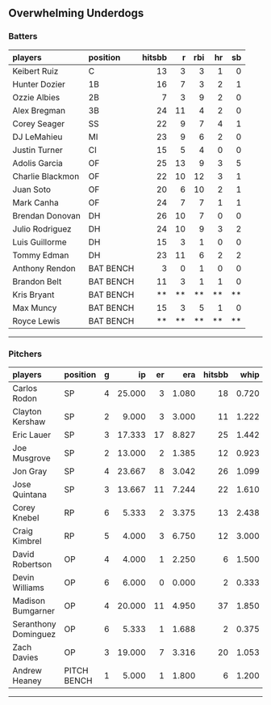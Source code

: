 ## Overwhelming Underdogs

### Batters

 
|players          |position  | hitsbb|  r| rbi| hr| sb| 
|:----------------|:---------|------:|--:|---:|--:|--:| 
|Keibert Ruiz     |C         |     13|  3|   3|  1|  0| 
|Hunter Dozier    |1B        |     16|  7|   3|  2|  1| 
|Ozzie Albies     |2B        |      7|  3|   9|  2|  0| 
|Alex Bregman     |3B        |     24| 11|   4|  2|  0| 
|Corey Seager     |SS        |     22|  9|   7|  4|  1| 
|DJ LeMahieu      |MI        |     23|  9|   6|  2|  0| 
|Justin Turner    |CI        |     15|  5|   4|  0|  0| 
|Adolis Garcia    |OF        |     25| 13|   9|  3|  5| 
|Charlie Blackmon |OF        |     22| 10|  12|  3|  1| 
|Juan Soto        |OF        |     20|  6|  10|  2|  1| 
|Mark Canha       |OF        |     24|  7|   7|  1|  1| 
|Brendan Donovan  |DH        |     26| 10|   7|  0|  0| 
|Julio Rodriguez  |DH        |     24| 10|   9|  3|  2| 
|Luis Guillorme   |DH        |     15|  3|   1|  0|  0| 
|Tommy Edman      |DH        |     23| 11|   6|  2|  2| 
|Anthony Rendon   |BAT BENCH |      3|  0|   1|  0|  0| 
|Brandon Belt     |BAT BENCH |     11|  3|   1|  1|  0| 
|Kris Bryant      |BAT BENCH |     **| **|  **| **| **| 
|Max Muncy        |BAT BENCH |     15|  3|   5|  1|  0| 
|Royce Lewis      |BAT BENCH |     **| **|  **| **| **| 

* * *

### Pitchers

 
|players              |position    |  g|     ip| er|   era| hitsbb|  whip| so|  w| sv| 
|:--------------------|:-----------|--:|------:|--:|-----:|------:|-----:|--:|--:|--:| 
|Carlos Rodon         |SP          |  4| 25.000|  3| 1.080|     18| 0.720| 31|  2|  0| 
|Clayton Kershaw      |SP          |  2|  9.000|  3| 3.000|     11| 1.222|  8|  0|  0| 
|Eric Lauer           |SP          |  3| 17.333| 17| 8.827|     25| 1.442| 12|  1|  0| 
|Joe Musgrove         |SP          |  2| 13.000|  2| 1.385|     12| 0.923| 17|  2|  0| 
|Jon Gray             |SP          |  4| 23.667|  8| 3.042|     26| 1.099| 24|  2|  0| 
|Jose Quintana        |SP          |  3| 13.667| 11| 7.244|     22| 1.610| 14|  0|  0| 
|Corey Knebel         |RP          |  6|  5.333|  2| 3.375|     13| 2.438|  4|  0|  2| 
|Craig Kimbrel        |RP          |  5|  4.000|  3| 6.750|     12| 3.000|  9|  0|  1| 
|David Robertson      |OP          |  4|  4.000|  1| 2.250|      6| 1.500|  5|  0|  1| 
|Devin Williams       |OP          |  6|  6.000|  0| 0.000|      2| 0.333|  6|  0|  1| 
|Madison Bumgarner    |OP          |  4| 20.000| 11| 4.950|     37| 1.850| 16|  1|  0| 
|Seranthony Dominguez |OP          |  6|  5.333|  1| 1.688|      2| 0.375|  8|  2|  1| 
|Zach Davies          |OP          |  3| 19.000|  7| 3.316|     20| 1.053| 17|  0|  0| 
|Andrew Heaney        |PITCH BENCH |  1|  5.000|  1| 1.800|      6| 1.200|  7|  0|  0| 


* * *


